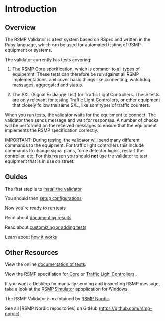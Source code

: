 # Introduction
## Overview
The RSMP Validator is a test system based on RSpec and written in the Ruby language, which can be used for automated testing of RSMP equipment or systems.

The validator currently has tests covering:

1. The RSMP Core specification, which is common to all types of equipemnt. These tests can therefore be run against all RSMP implementations, and cover basic things like connecting, watchdog messages, aggregated and status.

2. The SXL (Signal Exchange List) for Traffic Light Controllers. These tests are only relevant for testing Traffic Light Controllers, or other equipment that closely follow the same SXL, like som types of traffic counters.

When you run tests, the validator waits for the equipment to connect. The validator then sends message and wait for responses. A number of checks will be performed on the received messages to ensure that the equipment implements the RSMP specification correctly.

IMPORTANT: During testing, the validator will send many different commands to the equipment. For traffic light controllers this include commands to change signal plans, force detector logics, restart the controller, etc. For this reason you should **not** use the validator to test equipment that is in use on street.

## Guides
The first step is to [install the validator](installation.md)

You should then [setup configurations](configuration.md)

Now you're ready to [run tests](testing.md)

Read about [documenting results](reporting.md)

Read about [customizing or adding tests](customizing.md)

Learn about [how it works](implementation.md)

## Other Resources
View the online [documentation of tests](https://rsmp-nordic.github.io/rsmp_validator/index.html).

View the RSMP specifiation for [Core](https://github.com/rsmp-nordic/rsmp_core) or [Traffic Light Controllers ](https://github.com/rsmp-nordic/rsmp_sxl_traffic_lights).

If you want a Desktop for manually sending and inspecting RSMP message, take a look at the [RSMP Simulator](https://github.com/rsmp-nordic/rsmp_simulator) appplication for Windows.

The RSMP Validator is maintained by [RSMP Nordic](https://rsmp-nordic.org).

See all [RSMP Nordic repositories] on GitHub (https://github.com/rsmp-nordic).

